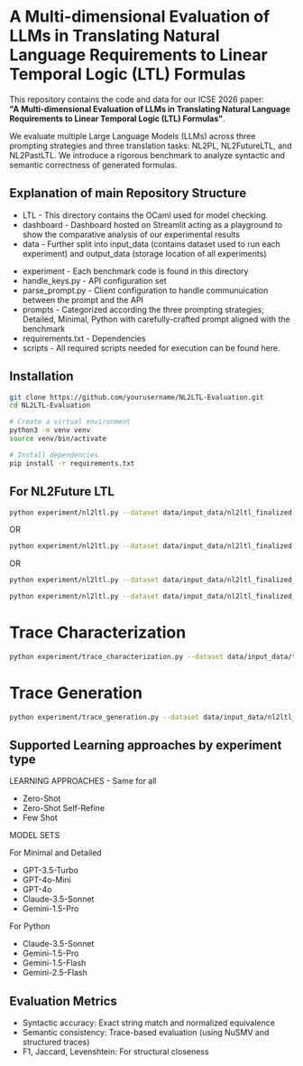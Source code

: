 # A Multi-dimensional Evaluation of LLMs in Translating Natural Language Requirements to Linear Temporal Logic (LTL) Formulas

This repository contains the code and data for our ICSE 2026 paper:  
**"A Multi-dimensional Evaluation of LLMs in Translating Natural Language Requirements to Linear Temporal Logic (LTL) Formulas"**.

We evaluate multiple Large Language Models (LLMs) across three prompting strategies and three translation tasks: NL2PL, NL2FutureLTL, and NL2PastLTL. We introduce a rigorous benchmark to analyze syntactic and semantic correctness of generated formulas.


## Explanation of main Repository Structure
* LTL - This directory contains the OCaml used for model checking.
* dashboard - Dashboard hosted on Streamlit acting as a playground to show the comparative analysis of our experimental results
* data - Further split into input_data (contains dataset used to run each experiment) and output_data (storage location of all experiments)
- experiment - Each benchmark code is found in this directory
- handle_keys.py - API configuration set
- parse_prompt.py - Client configuration to handle communuication between the prompt and the API
- prompts - Categorized according the three prompting strategies; Detailed, Minimal, Python with carefully-crafted prompt aligned with the benchmark 
- requirements.txt - Dependencies
- scripts - All required scripts needed for execution can be found here.

## Installation

```bash
git clone https://github.com/yourusername/NL2LTL-Evaluation.git
cd NL2LTL-Evaluation

# Create a virtual environment
python3 -m venv venv
source venv/bin/activate

# Install dependencies
pip install -r requirements.txt
```
## For NL2Future LTL
```bash 
python experiment/nl2ltl.py --dataset data/input_data/nl2ltl_finalized.csv --experiment_type minimal --experiment_name nl2futureltl_littletrickylogic
```
OR 
```bash
python experiment/nl2ltl.py --dataset data/input_data/nl2ltl_finalized.csv --experiment_type detailed --experiment_name nl2futureltl_textbook
```
OR 
```bash
python experiment/nl2ltl.py --dataset data/input_data/nl2ltl_finalized_ast.csv --experiment_type python --experiment_name nl2futureltl_littletrickylogic
```
```bash
python experiment/nl2ltl.py --dataset data/input_data/nl2ltl_finalized_ast.csv --experiment_type python --experiment_name nl2futureltl_textbook
```

# Trace Characterization
```bash 
python experiment/trace_characterization.py --dataset data/input_data/trace_ast_new.csv --experiment_type python
```

# Trace Generation
```bash
python experiment/trace_generation.py --dataset data/input_data/nl2ltl_finalized_ast.csv --experiment_type python
```



## Supported Learning approaches by experiment type
LEARNING APPROACHES - Same for all 

* Zero-Shot
* Zero-Shot Self-Refine
*  Few Shot

MODEL SETS

For Minimal and Detailed
  * GPT-3.5-Turbo
  * GPT-4o-Mini 
  * GPT-4o
  * Claude-3.5-Sonnet
  * Gemini-1.5-Pro

For Python
  * Claude-3.5-Sonnet
  * Gemini-1.5-Pro
  * Gemini-1.5-Flash
  * Gemini-2.5-Flash 
 

## Evaluation Metrics
* Syntactic accuracy: Exact string match and normalized equivalence
* Semantic consistency: Trace-based evaluation (using NuSMV and structured traces)
* F1, Jaccard, Levenshtein: For structural closeness


